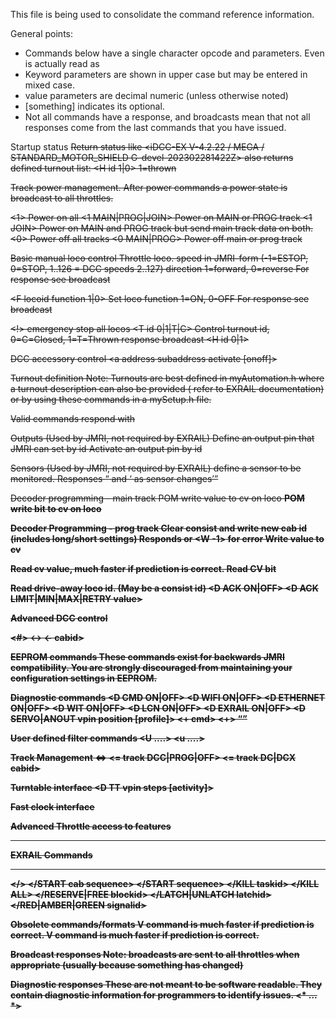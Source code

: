 This file is being used to consolidate the command reference information. 

General points:
  - Commands below have a single character opcode and parameters.
  Even <JA> is actually read as <J A> 
  - Keyword parameters are shown in upper case but may be entered in mixed case.
  - value parameters are decimal numeric (unless otherwise noted)
  - [something]  indicates its optional.
  - Not all commands have a response, and broadcasts mean that not all responses come from the last commands that you have issued.
   
Startup status
<s> Return status like
    <iDCC-EX V-4.2.22 / MEGA / STANDARD_MOTOR_SHIELD G-devel-202302281422Z>
    also returns defined turnout list:
    <H id 1|0>   1=thrown

Track power management. After power commands a power state is broadcast to all throttles.

<1>                Power on all
<1 MAIN|PROG|JOIN> Power on MAIN or PROG track
<1 JOIN>           Power on MAIN and PROG track but send main track data on both.
<0>                Power off all tracks 
<0 MAIN|PROG>      Power off main or prog track

Basic manual loco control
<t locoid speed direction>  Throttle loco. 
    speed in JMRI-form  (-1=ESTOP, 0=STOP, 1..126 = DCC speeds 2..127)
    direction 1=forward, 0=reverse
    For response see broadcast <l>

<F locoid function 1|0>     Set loco function 1=ON, 0-OFF
    For response see broadcast <l>

<!>  emergency stop all locos
<T id 0|1|T|C>  Control turnout id, 0=C=Closed, 1=T=Thrown
       response broadcast <H id 0|1>


DCC accessory control
<a address subaddress activate [onoff]>
<a linearaddress activate> 


Turnout definition
Note: Turnouts are best defined in myAutomation.h where a turnout description can also be provided ( refer to EXRAIL documentation) or by using these commands in a mySetup.h file. 

<T id SERVO vpin thrown closed profile>
<T id VPIN vpin>
<T id DCC addr subaddr>
<T id DCC linearaddr>
   Valid commands respond with <O>

Outputs (Used by JMRI, not required by EXRAIL)
<Z id vpin active>   Define an output pin that JMRI can set by id 
<Z id activate>      Activate an output pin by id


Sensors (Used by JMRI, not required by EXRAIL)
<S id vpin pullup> define a sensor to be monitored.
   Responses <Q id> and <q id> as sensor changes  

Decoder programming - main track
<w cab cv value> POM write value to cv on loco
<b cab cv bit value> POM write bit to cv on loco

Decoder Programming - prog track
<W cabid>  Clear consist and write new cab id (includes long/short settings)
           Responds <W cabid> or <W -1> for error
<W cv value> Write value to cv

<V cv predictedValue> Read cv value, much faster if prediction is correct. 
<V cv bit predictedValue>      Read CV bit

<R>         Read drive-away loco id. (May be a consist id)
<D ACK ON|OFF>
<D ACK LIMIT|MIN|MAX|RETRY value>
<D PROGBOOST>

Advanced DCC control
<M  packet.... >
<P  packet ...>
<f map1 map2 [map3]>
<#>
<->
<- cabid>
<D CABS>
<D SPEED28>
<D SPEED128>


EEPROM commands
These commands exist for
backwards JMRI compatibility. 
You are strongly discouraged from maintaining your configuration settings in EEPROM.    
<E>
<e>
<D EEPROM>
<T>
<T id>
<S>
<S id>
<Z>
<Z id>

Diagnostic commands
<D CMD ON|OFF>
<D WIFI ON|OFF>
<D ETHERNET ON|OFF>
<D WIT ON|OFF>
<D LCN ON|OFF>
<D EXRAIL ON|OFF>
<D RESET>
<D SERVO|ANOUT vpin position [profile]>
<D ANIN vpin>
<D HAL SHOW>
<D HAL RESET>
<+ cmd>
<+>
<Q>

User defined filter commands
<U ....>
<u ....>

Track Management
<=>
<= track DCC|PROG|OFF>
<= track DC|DCX cabid>
<JG>
<JI>


Turntable interface
<D TT vpin steps [activity]>

Fast clock interface
<JC>
<JC mins rate>


Advanced Throttle access to features
<t cab>
<JA>
<JA id>
<JR>
<JR id>
<JT>
<JT id>

*******************
EXRAIL Commands
*******************

</>
</PAUSE>
</RESUME>
</START cab sequence>
</START sequence>
</KILL taskid>
</KILL ALL>
</RESERVE|FREE blockid>
</LATCH|UNLATCH latchid>
</RED|AMBER|GREEN signalid>

Obsolete commands/formats
<c>
<t ignored cab speed direction> 
<T id vpin thrown closed>
<T id addr subaddr>
<B cv bit value obsolete obsolete>
<R cv obsolete obsolete>
<W cv value obsolete obsolete>
<R cv>            V command is much faster if prediction is correct.
<B cv bit value>  V command is much faster if prediction is correct.

Broadcast responses
Note: broadcasts are sent to all throttles when appropriate (usually because something has changed)

<p0>
<p1>
<p1 MAIN|PROG|JOIN>

<l cab slot dccspeed functionmap>
<H id 1|0>
<jC mmmm speed>

Diagnostic responses
These are not meant to be software readable. They contain diagnostic information for programmers to identify issues.
<X> 
<*  ... *>

